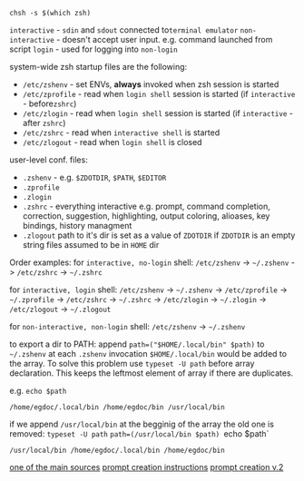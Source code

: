 `chsh -s $(which zsh)` 




`interactive` - `sdin` and `sdout` connected to`terminal emulator`
`non-interactive` - doesn't accept user input. e.g. command launched from script
`login` - used for logging into
`non-login`

system-wide zsh startup files are the following:
-   `/etc/zshenv` - set ENVs, **always** invoked when zsh session is started
-   `/etc/zprofile` - read when `login shell` session is started (if `interactive` - before`zshrc`)
-   `/etc/zlogin` - read when `login shell` session is started (if `interactive` - after `zshrc`)
-   `/etc/zshrc` - read when `interactive shell` is started
-   `/etc/zlogout` - read when `login shell` is closed

user-level conf. files: 
-   `.zshenv` - e.g. `$ZDOTDIR`, `$PATH`, `$EDITOR`
-   `.zprofile` 
-   `.zlogin` 
-   `.zshrc`  - everything interactive e.g. prompt, command completion, correction, suggestion, highlighting, output coloring, alioases, key bindings, history managment
-   `.zlogout` 
path to it's dir is set as a value of `ZDOTDIR`
if `ZDOTDIR` is an empty string files assumed to be in `HOME` dir

Order examples:
for `interactive, no-login` shell:
`/etc/zshenv` -> `~/.zshenv` -> `/etc/zshrc` -> `~/.zshrc`

for `interactive, login` shell:
`/etc/zshenv` -> `~/.zshenv` -> `/etc/zprofile` -> `~/.zprofile` -> `/etc/zshrc` -> `~/.zshrc` -> `/etc/zlogin` -> `~/.zlogin` -> `/etc/zlogout` -> `~/.zlogout`

for `non-interactive, non-login` shell:
`/etc/zshenv` -> `~/.zshenv`


to export a dir to PATH:
append `path=("$HOME/.local/bin" $path)` to `~/.zshenv`
at each `.zshenv` invocation `$HOME/.local/bin` would be added to the array. To solve this problem use `typeset -U path` before array declaration. This keeps the leftmost element of array if there are duplicates.

e.g.
 `echo $path`
```
/home/egdoc/.local/bin /home/egdoc/bin /usr/local/bin
```
if we append `/usr/local/bin` at the begginig of the array the old one is removed:
`typeset -U path`
`path=(/usr/local/bin $path)
`echo $path`
```
/usr/local/bin /home/egdoc/.local/bin /home/egdoc/bin
```


[one of the main sources](https://thevaluable.dev/zsh-install-configure-mouseless/)
[prompt creation instructions](https://voracious.dev/blog/a-guide-to-customizing-the-zsh-shell-prompt)
[prompt creation v.2](https://scriptingosx.com/2019/07/moving-to-zsh-06-customizing-the-zsh-prompt/)